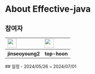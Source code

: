 # About Effective-java
## 참여자
<table>
    <tr>
        <td>
            <a href="https://github.com/top-hoon">
                <img src="https://avatars.githubusercontent.com/u/44155993?v=4" width="30" height="30" alt=""/>
            </a>
        </td>
        <td>
            <a href="https://github.com/jinseoyoung2">
                <img src="https://avatars.githubusercontent.com/u/79463595?v=4" width="30" height="30" alt=""/>
            </a>
        </td>
    </tr>
    <tr>
        <th>
            jinseoyoung2
        </th>
        <th>
            top-hoon
        </th>
    </tr>
</table>
## 일정
- 2024/05/26 ~ 2024/07/01


